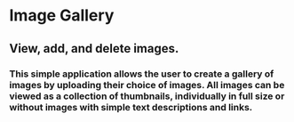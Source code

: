 # Image Gallery
## View, add, and delete images.
### This simple application allows the user to create a gallery of images by uploading their choice of images.  All images can be viewed as a collection of thumbnails, individually in full size or without images with simple text descriptions and links.
###

